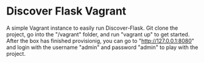 Discover Flask Vagrant
=========

A simple Vagrant instance to easily run Discover-Flask. Git clone the project,
go into the "/vagrant" folder, and run "vagrant up" to get started. After the
box has finished provisionig, you can go to "http://127.0.0.1:8080" and login
with the username "admin" and password "admin" to play with the project.